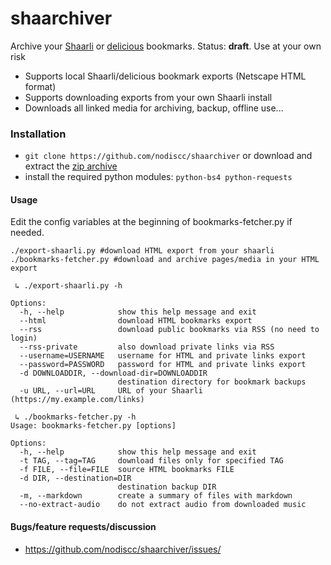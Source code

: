 # shaarchiver
Archive your [Shaarli](https://github.com/sebsauvage/Shaarli) or [delicious](https://delicious.com) bookmarks.
Status: **draft**. Use at your own risk

 * Supports local Shaarli/delicious bookmark exports (Netscape HTML format)
 * Supports downloading exports from your own Shaarli install
 * Downloads all linked media for archiving, backup, offline use...

### Installation
 * `git clone https://github.com/nodiscc/shaarchiver` or download and extract the [zip archive](https://github.com/nodiscc/shaarchiver/archive/master.zip)
 * install the required python modules: `python-bs4 python-requests`


#### Usage
Edit the config variables at the beginning of bookmarks-fetcher.py if needed.

    ./export-shaarli.py #download HTML export from your shaarli
    ./bookmarks-fetcher.py #download and archive pages/media in your HTML export

```
 ↳ ./export-shaarli.py -h

Options:
  -h, --help            show this help message and exit
  --html                download HTML bookmarks export
  --rss                 download public bookmarks via RSS (no need to login)
  --rss-private         also download private links via RSS
  --username=USERNAME   username for HTML and private links export
  --password=PASSWORD   password for HTML and private links export
  -d DOWNLOADDIR, --download-dir=DOWNLOADDIR
                        destination directory for bookmark backups
  -u URL, --url=URL     URL of your Shaarli (https://my.example.com/links)

```

```
 ↳ ./bookmarks-fetcher.py -h
Usage: bookmarks-fetcher.py [options]

Options:
  -h, --help            show this help message and exit
  -t TAG, --tag=TAG     download files only for specified TAG
  -f FILE, --file=FILE  source HTML bookmarks FILE
  -d DIR, --destination=DIR
                        destination backup DIR
  -m, --markdown        create a summary of files with markdown
  --no-extract-audio    do not extract audio from downloaded music

```

#### Bugs/feature requests/discussion
 * https://github.com/nodiscc/shaarchiver/issues/


